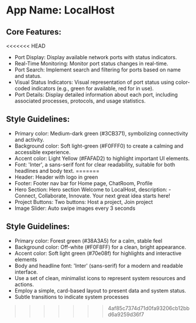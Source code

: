 # **App Name**: LocalHost

## Core Features:

<<<<<<< HEAD
- Port Display: Display available network ports with status indicators.
- Real-Time Monitoring: Monitor port status changes in real-time.
- Port Search: Implement search and filtering for ports based on name and status.
- Visual Status Indicators: Visual representation of port status using color-coded indicators (e.g., green for available, red for in use).
- Port Details: Display detailed information about each port, including associated processes, protocols, and usage statistics.

## Style Guidelines:

- Primary color: Medium-dark green (#3CB371), symbolizing connectivity and activity.
- Background color: Soft light-green (#F0FFF0) to create a calming and accessible experience.
- Accent color: Light Yellow (#FAFAD2) to highlight important UI elements.
- Font: 'Inter', a sans-serif font for clear readability, suitable for both headlines and body text.
=======
- Header: Header with logo in green
- Footer: Footer nav bar for Home page, ChatRoom, Profile
- Hero Section: Hero section Welcome to LocalHost, description: - Connect, Collaborate, Innovate. Your next great idea starts here!
- Project Buttons: Two buttons: Host a project, Join project
- Image Slider: Auto swipe images every 3 seconds

## Style Guidelines:

- Primary color: Forest green (#38A3A5) for a calm, stable feel
- Background color: Off-white (#F0F8FF) for a clean, bright appearance.
- Accent color: Soft light green (#70e08f) for highlights and interactive elements
- Body and headline font: 'Inter' (sans-serif) for a modern and readable interface.
- Use a set of clean, minimalist icons to represent system resources and actions.
- Employ a simple, card-based layout to present data and system status.
- Subtle transitions to indicate system processes
>>>>>>> 4af85c7374d71d0fa93206cb12bbd6a9259d36f7
